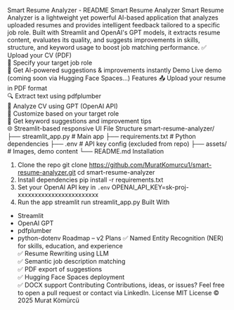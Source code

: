 Smart Resume Analyzer - README
Smart Resume Analyzer
Smart Resume Analyzer is a lightweight yet powerful AI-based application that analyzes uploaded resumes and provides intelligent feedback tailored to a specific job role. Built with Streamlit and OpenAI's GPT models, it extracts resume content, evaluates its quality, and suggests improvements in skills, structure, and keyword usage to boost job matching performance.
✅ Upload your CV (PDF)  
🎯 Specify your target job role  
🤖 Get AI-powered suggestions & improvements instantly
Demo
Live demo (coming soon via Hugging Face Spaces...)
Features
📤 Upload your resume in PDF format  
🔍 Extract text using pdfplumber  
🧠 Analyze CV using GPT (OpenAI API)  
🎯 Customize based on your target role  
🧾 Get keyword suggestions and improvement tips  
🌐 Streamlit-based responsive UI
File Structure
smart-resume-analyzer/
├── streamlit_app.py       # Main app
├── requirements.txt       # Python dependencies
├── .env                   # API key config (excluded from repo)
├── assets/                # Images, demo content
└── README.md
Installation
1. Clone the repo
   git clone https://github.com/MuratKomurcu1/smart-resume-analyzer.git
   cd smart-resume-analyzer
2. Install dependencies
   pip install -r requirements.txt
3. Set your OpenAI API key in `.env`
   OPENAI_API_KEY=sk-proj-xxxxxxxxxxxxxxxxxxxxxxxx
4. Run the app
   streamlit run streamlit_app.py
Built With
- Streamlit
- OpenAI GPT
- pdfplumber
- python-dotenv
Roadmap – v2 Plans
✅ Named Entity Recognition (NER) for skills, education, and experience  
✅ Resume Rewriting using LLM  
✅ Semantic job description matching  
✅ PDF export of suggestions  
✅ Hugging Face Spaces deployment  
✅ DOCX support
Contributing
Contributions, ideas, or issues? Feel free to open a pull request or contact via LinkedIn.
License
MIT License © 2025 Murat Kömürcü
